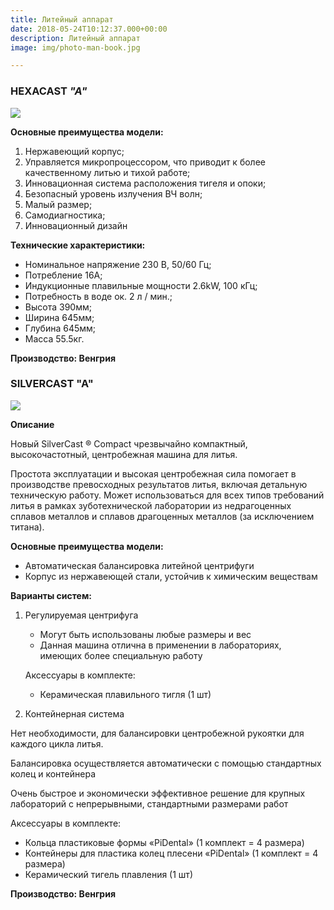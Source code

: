 ```yaml
---
title: Литейный аппарат
date: 2018-05-24T10:12:37.000+00:00
description: Литейный аппарат
image: img/photo-man-book.jpg

---
```

### HEXACAST _"A"_

![](/uploads/hexacast_quot_a_quot_srednechastotnaya_liteynaya_mashina_14_0000_agi_84543090_green-500x500.jpeg)

**Основные преимущества модели:**

1. Нержавеющий корпус;
2. Управляется микропроцессором, что приводит к более качественному литью и тихой работе;
3. Инновационная система расположения тигеля и опоки;
4. Безопасный уровень излучения ВЧ волн;
5. Малый размер;
6. Самодиагностика;
7. Инновационный дизайн

**Технические характеристики:**

* Номинальное напряжение 230 В, 50/60 Гц;
* Потребление 16А;
* Индукционные плавильные мощности 2.6kW, 100 кГц;
* Потребность в воде ок. 2 л / мин.;
* Высота 390мм;
* Ширина 645мм;
* Глубина 645мм;
* Масса 55.5кг.

**Производство: Венгрия**

### SILVERCAST "A"

![](/uploads/silvercast_liteynaya_vysokochastotnaya_ustanovka_647.jpg)

**Описание**

Новый SilverCast ® Compact чрезвычайно компактный, высокочастотный, центробежная машина для литья.

Простота эксплуатации и высокая центробежная сила помогает в производстве превосходных результатов литья, включая детальную техническую работу. Может использоваться для всех типов требований литья в рамках зуботехнической лаборатории из недрагоценных сплавов металлов и сплавов драгоценных металлов (за исключением титана).

**Основные преимущества модели:**

* Автоматическая балансировка литейной центрифуги
* Корпус из нержавеющей стали, устойчив к химическим веществам

**Варианты систем:**

1. Регулируемая центрифуга
   * Могут быть использованы любые размеры и вес
   * Данная машина отлична в применении в лабораториях, имеющих более специальную работу

   Аксессуары в комплекте:
   * Керамическая плавильного тигля (1 шт)
2. Контейнерная система

Нет необходимости, для балансировки центробежной рукоятки для каждого цикла литья.

Балансировка осуществляется автоматически с помощью стандартных колец и контейнера

Очень быстрое и экономически эффективное решение для крупных лабораторий с непрерывными, стандартными размерами работ

Аксессуары в комплекте:

* Кольца пластиковые формы «PiDental» (1 комплект = 4 размера)
* Контейнеры для пластика колец плесени «PiDental» (1 комплект = 4 размера)
* Керамический тигель плавления (1 шт)

**Производство: Венгрия**